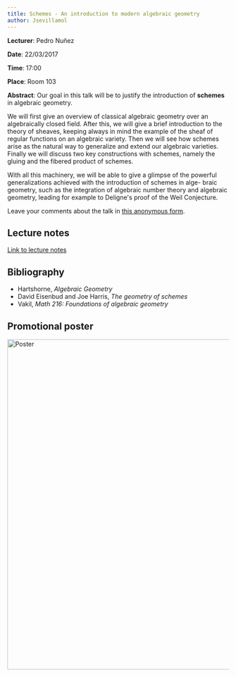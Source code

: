 ```yaml
---
title: Schemes - An introduction to modern algebraic geometry
author: Jsevillamol
---
```

**Lecturer**: Pedro Nuñez

**Date**: 22/03/2017

**Time**: 17:00

**Place**: Room 103

**Abstract**:
Our goal in this talk will be to justify the introduction of **schemes** in algebraic geometry.

We will first give an overview of classical algebraic geometry
over an algebraically closed field.  After this, we will give a brief introduction
to the theory of sheaves, keeping always in mind the example of the sheaf of
regular functions on an algebraic variety. Then we will see how schemes arise as
the natural way to generalize and extend our algebraic varieties.  Finally we will
discuss two key constructions with schemes, namely the gluing and the fibered
product of schemes.

With all this machinery, we will be able to give a glimpse of
the powerful generalizations achieved with the introduction of schemes in alge-
braic geometry, such as the integration of algebraic number theory and algebraic
geometry, leading for example to Deligne's proof of the Weil Conjecture.

Leave your comments about the talk in [this anonymous form](https://goo.gl/forms/4nSHy2VII5ItGqZH3).

## Lecture notes
[Link to lecture notes](https://drive.google.com/open?id=0ByG03BeyJbkuOEpwM3c1b2N3MDA)

## Bibliography

* Hartshorne, *Algebraic Geometry*
* David Eisenbud and Joe Harris, *The geometry of schemes*
* Vakil, *Math 216: Foundations of algebraic geometry*

## Promotional poster
 <img src="https://document-export.canva.com/DACPrB0FnpI/24/preview/0001-164524975.png" alt="Poster" style="width: 750px;"/>
